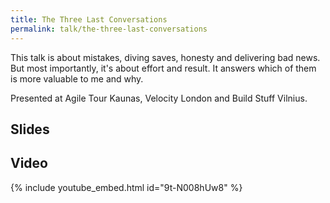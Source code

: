 ```yaml
---
title: The Three Last Conversations
permalink: talk/the-three-last-conversations
---
```


This talk is about mistakes, diving saves, honesty and delivering bad news. But most importantly, it's about effort and result. It answers which of them is more valuable to me and why.

Presented at Agile Tour Kaunas, Velocity London and Build Stuff Vilnius.

## Slides

<script async class="speakerdeck-embed" data-id="d71db9621fb8428091fd2455af3519f3" data-ratio="1.77777777777778" src="//speakerdeck.com/assets/embed.js"></script>

## Video

{% include youtube_embed.html id="9t-N008hUw8" %}
